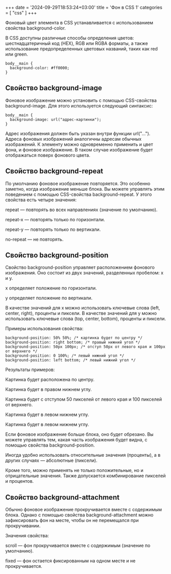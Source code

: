 +++
date = '2024-09-29T18:53:24+03:00'
title = 'Фон в CSS 1'
categories = [ "css" ]
+++

<p>
              Фоновый цвет элемента в CSS устанавливается с использованием свойства
              background-color.
            </p>
            <p>
              В CSS доступны различные способы определения цветов: шестнадцатеричный код (HEX), RGB
              или RGBA форматы, а также использование предопределенных цветовых названий, таких как
              red или green.
            </p>
            <pre><code>body__main {
  background-color: #ff0000;
}</code></pre>
            <h2>Свойство background-image</h2>
            <p>
              Фоновое изображение можно установить с помощью CSS-свойства background-image. Для
              этого используется следующий синтаксис:
            </p>
            <pre><code>body__main {
  background-image: url("адрес-картинки");    
}</code></pre>
            <p>
              Адрес изображения должен быть указан внутри функции url("..."). Адреса фоновых
              изображений аналогичны адресам обычных изображений. К элементу можно одновременно
              применить и цвет фона, и фоновое изображение. В таком случае изображение будет
              отображаться поверх фонового цвета.
            </p>
            <h2>Свойство background-repeat</h2>
            <p>
              По умолчанию фоновое изображение повторяется. Это особенно заметно, когда изображение
              меньше блока. Вы можете управлять этим поведением с помощью CSS-свойства
              background-repeat. У этого свойства есть четыре значения:
            </p>
            <p>repeat — повторять во всех направлениях (значение по умолчанию).</p>
            <p>repeat-x — повторять только по горизонтали.</p>
            <p>repeat-y — повторять только по вертикали.</p>
            <p>no-repeat — не повторять.</p>
            <h2>Свойство background-position</h2>
            <p>
              Свойство background-position управляет расположением фонового изображения. Оно состоит
              из двух значений, разделенных пробелом: x и y.
            </p>
            <p>x определяет положение по горизонтали.</p>
            <p>y определяет положение по вертикали.</p>
            <p>
              В качестве значений для x можно использовать ключевые слова (left, center, right),
              проценты и пиксели. В качестве значений для y можно использовать ключевые слова (top,
              center, bottom), проценты и пиксели.
            </p>
            <p>Примеры использования свойства:</p>
            <pre><code>background-position: 50% 50%; /* картинка будет по центру */
background-position: right bottom; /* правый нижний угол */
background-position: 50px 100px; /* отступ 50px от левого края и 100px от верхнего */
background-position: 0 100%; /* левый нижний угол */
background-position: left bottom; /* левый нижний угол */</code></pre>
            <p>Результаты примеров:</p>
            <p>Картинка будет расположена по центру.</p>
            <p>Картинка будет в правом нижнем углу.</p>
            <p>Картинка будет с отступом 50 пикселей от левого края и 100 пикселей от верхнего.</p>
            <p>Картинка будет в левом нижнем углу.</p>
            <p>Картинка будет в левом нижнем углу.</p>
            <p>
              Если фоновое изображение больше блока, оно будет обрезано. Вы можете управлять тем,
              какая часть изображения будет видна, с помощью свойства background-position.
            </p>
            <p>
              Иногда удобно использовать относительные значения (проценты), а в других случаях —
              абсолютные (пиксели).
            </p>
            <p>
              Кроме того, можно применять не только положительные, но и отрицательные значения.
              Также допускается комбинирование пикселей и процентов.
            </p>
            <h2>Свойство background-attachment</h2>
            <p>
              Обычно фоновое изображение прокручивается вместе с содержимым блока. Однако с помощью
              свойства background-attachment можно зафиксировать фон на месте, чтобы он не
              перемещался при прокручивании.
            </p>
            <p>Значения свойства:</p>
            <p>scroll — фон прокручивается вместе с содержимым (значение по умолчанию).</p>
            <p>fixed — фон остается фиксированным на одном месте и не прокручивается.</p>